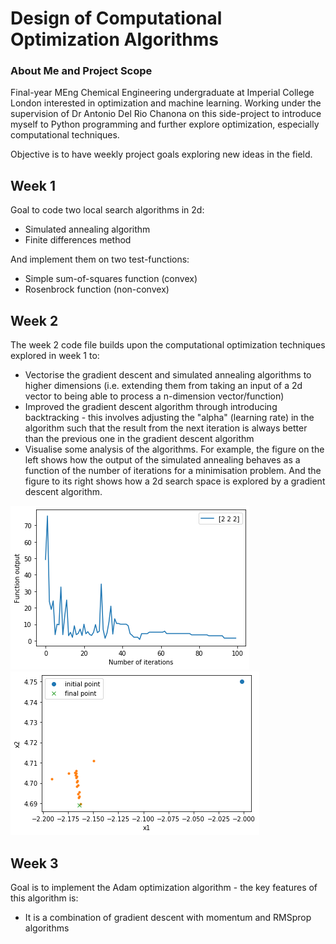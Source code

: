 # Design of Computational Optimization Algorithms

### About Me and Project Scope

Final-year MEng Chemical Engineering undergraduate at Imperial College London interested in optimization and machine learning. Working under the supervision of Dr Antonio Del Rio Chanona on this side-project to introduce myself to Python programming and further explore optimization, especially computational techniques. 

Objective is to have weekly project goals exploring new ideas in the field. 

## Week 1 

Goal to code two local search algorithms in 2d: 
- Simulated annealing algorithm 
- Finite differences method 

And implement them on two test-functions: 
- Simple sum-of-squares function (convex)
- Rosenbrock function (non-convex) 

## Week 2 

The week 2 code file builds upon the computational optimization techniques explored in week 1 to: 
- Vectorise the gradient descent and simulated annealing algorithms to higher dimensions (i.e. extending them from taking an input of a 2d vector to being able to process a n-dimension vector/function) 
- Improved the gradient descent algorithm through introducing backtracking - this involves adjusting the "alpha" (learning rate) in the algorithm such that the result from the next iteration is always better than the previous one in the gradient descent algorithm 
- Visualise some analysis of the algorithms. For example, the figure on the left shows how the output of the simulated annealing behaves as a function of the number of iterations for a minimisation problem. And the figure to its right shows how a 2d search space is explored by a gradient descent algorithm.


![](Images/Simulated_annealing.png) ![](Images/gradient_descent_search_space.png)

## Week 3

Goal is to implement the Adam optimization algorithm - the key features of this algorithm is: 
- It is a combination of gradient descent with momentum and RMSprop algorithms 


